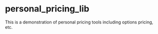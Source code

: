 # personal_pricing_lib
This is a demonstration of personal pricing tools including options pricing, etc.
